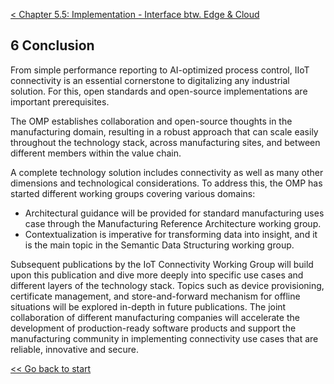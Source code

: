 [< Chapter 5.5: Implementation - Interface btw. Edge & Cloud](05e_Implementation_InterfaceEdgeCloud.md)

## 6	Conclusion
From simple performance reporting to AI-optimized process control, IIoT connectivity is an essential cornerstone to digitalizing any industrial solution. For this, open standards and open-source implementations are important prerequisites.

The OMP establishes collaboration and open-source thoughts in the manufacturing domain, resulting in a robust approach that can scale easily throughout the technology stack, across manufacturing sites, and between different members within the value chain.

A complete technology solution includes connectivity as well as many other dimensions and technological considerations. To address this, the OMP has started different working groups covering various domains:

* Architectural guidance will be provided for standard manufacturing uses case through the Manufacturing Reference Architecture working group.
* Contextualization is imperative for transforming data into insight, and it is the main topic in the Semantic Data Structuring working group.

Subsequent publications by the IoT Connectivity Working Group will build upon this publication and dive more deeply into specific use cases and different layers of the technology stack. Topics such as device provisioning, certificate management, and store-and-forward mechanism for offline situations will be explored in-depth in future publications. The joint collaboration of different manufacturing companies will accelerate the development of production-ready software products and support the manufacturing community in implementing connectivity use cases that are reliable, innovative and secure.

[<< Go back to start](00_Acknowledgements.md)
